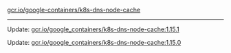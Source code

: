 [gcr.io/google-containers/k8s-dns-node-cache](https://hub.docker.com/r/cruse/k8s-dns-node-cache/tags/) 

----
Update: [gcr.io/google_containers/k8s-dns-node-cache:1.15.1](https://hub.docker.com/r/cruse/k8s-dns-node-cache/tags/)

Update: [gcr.io/google_containers/k8s-dns-node-cache:1.15.0](https://hub.docker.com/r/cruse/k8s-dns-node-cache/tags/)

